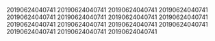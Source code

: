 20190624040741
20190624040741
20190624040741
20190624040741
20190624040741
20190624040741
20190624040741
20190624040741
20190624040741
20190624040741
20190624040741
20190624040741
20190624040741
20190624040741
20190624040741
